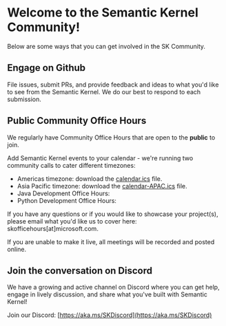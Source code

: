 # Welcome to the Semantic Kernel Community!

Below are some ways that you can get involved in the SK Community.

## Engage on Github

File issues, submit PRs, and provide feedback and ideas to what you'd like to see from the Semantic Kernel.
We do our best to respond to each submission.

## Public Community Office Hours

We regularly have Community Office Hours that are open to the **public** to join. 

Add Semantic Kernel events to your calendar - we're running two community calls to cater different timezones: 
* Americas timezone: download the [calendar.ics](https://aka.ms/sk-community-calendar) file.
* Asia Pacific timezone: download the [calendar-APAC.ics](https://aka.ms/sk-community-calendar-apac) file.
* Java Development Office Hours:
* Python Development Office Hours: 

If you have any questions or if you would like to showcase your project(s), please email what you'd like us to cover here: skofficehours[at]microsoft.com.

If you are unable to make it live, all meetings will be recorded and posted online.

## Join the conversation on Discord

We have a growing and active channel on Discord where you can get help, engage in lively discussion,
and share what you've built with Semantic Kernel!

Join our Discord:
[https://aka.ms/SKDiscord](https://aka.ms/SKDiscord) 

